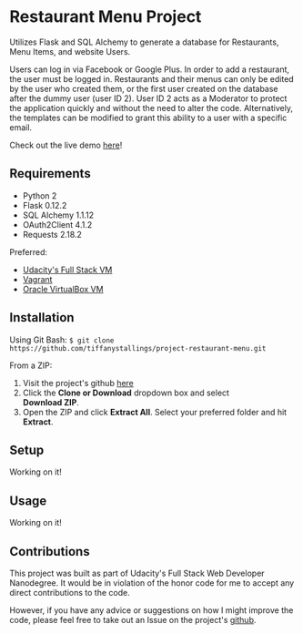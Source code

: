 # Restaurant Menu Project

Utilizes Flask and SQL Alchemy to generate a database for Restaurants, Menu Items, and website Users.

Users can log in via Facebook or Google Plus. In order to add a restaurant, the user must be logged in. Restaurants and their menus can only be edited by the user who created them, or the first user created on the database after the dummy user (user ID 2). User ID 2 acts as a Moderator to protect the application quickly and without the need to alter the code. Alternatively, the templates can be modified to grant this ability to a user with a specific email.

Check out the live demo [here](https://menupoly.herokuapp.com)!

## Requirements
* Python 2
* Flask 0.12.2
* SQL Alchemy 1.1.12
* OAuth2Client 4.1.2
* Requests 2.18.2

Preferred:
* [Udacity's Full Stack VM](https://github.com/udacity/fullstack-nanodegree-vm)
* [Vagrant](https://www.vagrantup.com/downloads.html)
* [Oracle VirtualBox VM](https://www.virtualbox.org/wiki/Downloads)

## Installation
Using Git Bash:
`$ git clone https://github.com/tiffanystallings/project-restaurant-menu.git`

From a ZIP:
1. Visit the project's github [here](https://github.com/tiffanystallings/project-restaurant-menu)
2. Click the **Clone or Download** dropdown box and select  
**Download ZIP**.
3. Open the ZIP and click **Extract All**. Select your preferred  folder and hit **Extract**.

## Setup
Working on it!

## Usage
Working on it!

## Contributions
This project was built as part of Udacity's Full Stack Web Developer Nanodegree. It would be in violation of the honor code for me to accept any direct contributions to the code.

However, if you have any advice or suggestions on how I might improve the code, please feel free to take out an Issue on the project's [github](https://github.com/tiffanystallings/project-restaurant-menu).
